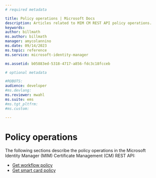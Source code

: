 ```yaml
---
# required metadata

title: Policy operations | Microsoft Docs
description: Articles related to MIM CM REST API policy operations.
keywords:
author: billmath
ms.author: billmath
manager: amycolannino
ms.date: 09/14/2023
ms.topic: reference
ms.service: microsoft-identity-manager

ms.assetid: b05883ed-5318-4717-a856-fdc3c18fcceb

# optional metadata

#ROBOTS:
audience: developer
#ms.devlang:
ms.reviewer: mwahl
ms.suite: ems
#ms.tgt_pltfrm:
#ms.custom:

---
```


# Policy operations
The following sections describe the policy operations in the Microsoft Identity Manager (MIM) Certificate Management (CM) REST API:

- [Get workflow policy](get-workflow-policy.md)
- [Get smart card policy](get-smartcard-policy.md)
